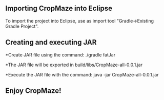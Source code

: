 ## Importing CropMaze into Eclipse
To import the project into Eclipse, use as import tool "Gradle->Existing Gradle Project".

## Creating and executing JAR

*Create JAR file using the command: ./gradle fatJar
 
*The JAR file will be exported in build/libs/CropMaze-all-0.0.1.jar

*Execute the JAR file with the command: java -jar CropMaze-all-0.0.1.jar


## Enjoy CropMaze!